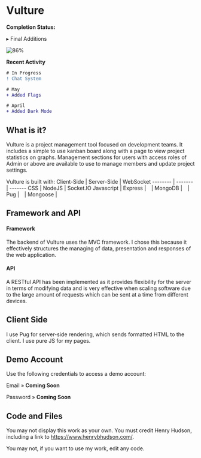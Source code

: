 # Vulture

**Completion Status:** 

▸ Final Additions

![86%](https://progress-bar.dev/86) 

**Recent Activity**

```diff
# In Progress
! Chat System

# May
+ Added Flags

# April
+ Added Dark Mode
```

## What is it?
Vulture is a project management tool focused on development teams. It includes a simple to use kanban board along with a page to view project statistics on graphs. Management sections for users with access roles of Admin or above are available to use to manage members and update project settings.

Vulture is built with:
Client-Side | Server-Side | WebSocket
-------- | ------- | -------
CSS | NodeJS | Socket.IO
Javascript | Express |
⠀| MongoDB |
⠀| Pug |
⠀| Mongoose |

## Framework and API
#### Framework
The backend of Vulture uses the MVC framework. I chose this because it effectively structures the managing of data, presentation and responses of the web application.

#### API
A RESTful API has been implemented as it provides flexibility for the server in terms of modifying data and is very effective when scaling software due to the large amount of requests which can be sent at a time from different devices.

## Client Side
I use Pug for server-side rendering, which sends formatted HTML to the client. I use pure JS for my pages.

## Demo Account
Use the following credentials to access a demo account:

Email » **Coming Soon**

Password » **Coming Soon**

## Code and Files
You may not display this work as your own. You must credit Henry Hudson, including a link to https://www.henrybhudson.com/.

You may not, if you want to use my work, edit any code.



